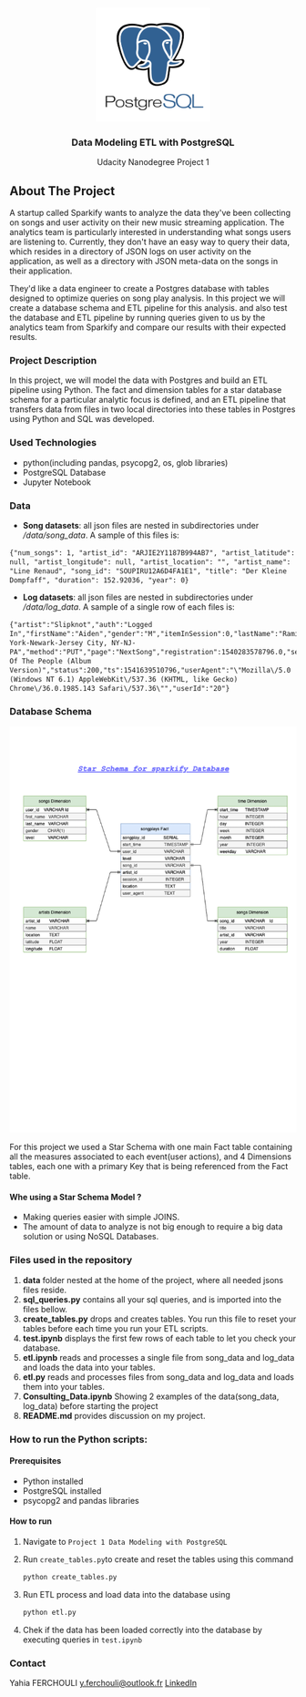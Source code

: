 <br />
<p align="center">
  <img src="./images/Logo.png" alt="Logo" width="200" height="200">
 <h3 align="center">Data Modeling ETL with PostgreSQL</h3>
 <p align="center">
  Udacity Nanodegree Project 1
  <br />
 </p>
</p>

## About The Project

A startup called Sparkify wants to analyze the data they've been collecting on songs and user activity on their new music streaming application. The analytics team is particularly interested in understanding what songs users are listening to. Currently, they don't have an easy way to query their data, which resides in a directory of JSON logs on user activity on the application, as well as a directory with JSON meta-data on the songs in their application.

They'd like a data engineer to create a Postgres database with tables designed to optimize queries on song play analysis. In this project we will create a database schema and ETL pipeline for this analysis. and also test the database and ETL pipeline by running queries given to us by the analytics team from Sparkify and compare our results with their expected results.

### Project Description

In this project, we will model the data with Postgres and build an ETL pipeline using Python. The fact and dimension tables for a star database schema for a particular analytic focus is defined, and an ETL pipeline that transfers data from files in two local directories into these tables in Postgres using Python and SQL was developed.

### Used Technologies

* python(including pandas, psycopg2, os, glob  libraries)
* PostgreSQL Database 
* Jupyter Notebook

### Data
- **Song datasets**: all json files are nested in subdirectories under */data/song_data*. A sample of this files is:

```
{"num_songs": 1, "artist_id": "ARJIE2Y1187B994AB7", "artist_latitude": null, "artist_longitude": null, "artist_location": "", "artist_name": "Line Renaud", "song_id": "SOUPIRU12A6D4FA1E1", "title": "Der Kleine Dompfaff", "duration": 152.92036, "year": 0}
```

- **Log datasets**: all json files are nested in subdirectories under */data/log_data*. A sample of a single row of each files is:

```
{"artist":"Slipknot","auth":"Logged In","firstName":"Aiden","gender":"M","itemInSession":0,"lastName":"Ramirez","length":192.57424,"level":"paid","location":"New York-Newark-Jersey City, NY-NJ-PA","method":"PUT","page":"NextSong","registration":1540283578796.0,"sessionId":19,"song":"Opium Of The People (Album Version)","status":200,"ts":1541639510796,"userAgent":"\"Mozilla\/5.0 (Windows NT 6.1) AppleWebKit\/537.36 (KHTML, like Gecko) Chrome\/36.0.1985.143 Safari\/537.36\"","userId":"20"}
```

### Database Schema

![database](./images/database.png)

For this project we used a Star Schema with one main Fact table containing all the measures associated to each event(user actions), and 4 Dimensions tables, each one with a primary Key that is being referenced from the Fact table.

#### Whe using a Star Schema Model ?

- Making queries easier with simple JOINS.
- The amount of data to analyze is not big enough to require a big data solution or using NoSQL Databases.

### Files used in the repository

1. **data** folder nested at the home of the project, where all needed jsons files reside.
2. **sql_queries.py** contains all your sql queries, and is imported into the files bellow.
3. **create_tables.py** drops and creates tables. You run this file to reset your tables before each time you run your ETL scripts.
4. **test.ipynb** displays the first few rows of each table to let you check your database.
5. **etl.ipynb** reads and processes a single file from song_data and log_data and loads the data into your tables. 
6. **etl.py** reads and processes files from song_data and log_data and loads them into your tables. 
7. **Consulting_Data.ipynb** Showing 2 examples of the data(song_data, log_data) before starting the project
7. **README.md** provides discussion on my project.

### How to run the Python scripts:

#### Prerequisites
- Python installed
- PostgreSQL installed 
- psycopg2 and pandas libraries

#### How to run
1. Navigate to `Project 1 Data Modeling with PostgreSQL`
2. Run `create_tables.py`to create and reset the tables using this command

   ```python
   python create_tables.py
   ```
3. Run ETL process and load data into the database using

   ```python
   python etl.py
   ```
4. Chek if the data has been loaded correctly into the database by executing queries in `test.ipynb`

### Contact

Yahia FERCHOULI y.ferchouli@outlook.fr
[LinkedIn](https://www.linkedin.com/in/yahia-ferchouli-95a15b188)

